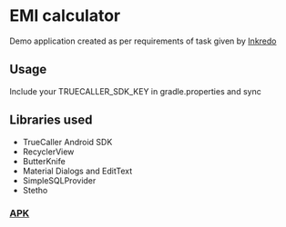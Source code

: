 # EMI calculator
Demo application created as per requirements of task given by [Inkredo](http://www.inkredo.in/)

## Usage
Include your TRUECALLER_SDK_KEY in gradle.properties and sync

## Libraries used
- TrueCaller Android SDK
- RecyclerView
- ButterKnife
- Material Dialogs and EditText
- SimpleSQLProvider
- Stetho

### [APK](/app/inkredo-calc.apk)
